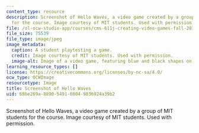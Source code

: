 ```yaml
---
content_type: resource
description: Screenshot of Hello Waves, a video game created by a group of MIT students
  for the course. Image courtesy of MIT students. Used with permission.
file: /ol-ocw-studio-app/courses/cms-611j-creating-video-games-fall-2014/68be269a8890549108049836924a39b2_cms-611jf14.jpg
file_size: 75539
file_type: image/jpeg
image_metadata:
  caption: A student playtesting a game.
  credit: Image courtesy of MIT students. Used with permission.
  image-alt: Image of a video game, featuring blue and black shapes on a green background.
learning_resource_types: []
license: https://creativecommons.org/licenses/by-nc-sa/4.0/
ocw_type: OCWImage
resourcetype: Image
title: Screenshot of Hello Waves
uid: 68be269a-8890-5491-0804-9836924a39b2
---
```

Screenshot of Hello Waves, a video game created by a group of MIT students for the course. Image courtesy of MIT students. Used with permission.